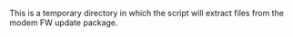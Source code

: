 This is a temporary directory in which the script will extract files from the modem FW update package.
